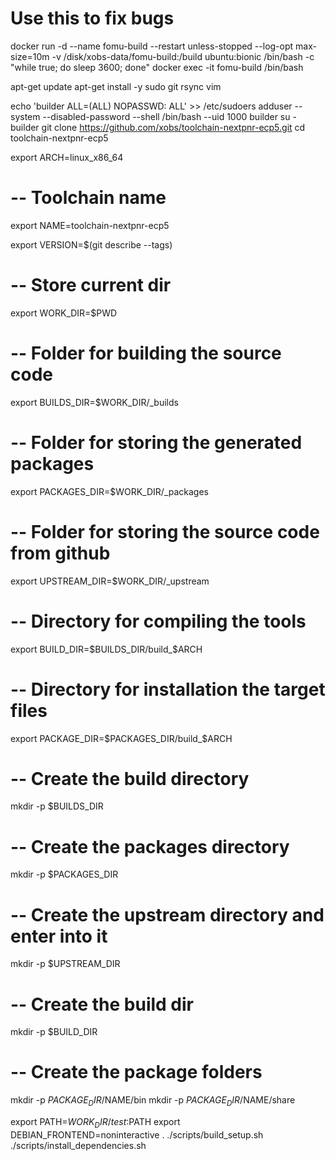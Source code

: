 # Use this to fix bugs

docker run -d --name fomu-build --restart unless-stopped --log-opt max-size=10m -v /disk/xobs-data/fomu-build:/build ubuntu:bionic /bin/bash -c "while true; do sleep 3600; done"
docker exec -it fomu-build /bin/bash

apt-get update
apt-get install -y sudo git rsync vim

echo 'builder ALL=(ALL) NOPASSWD: ALL' >> /etc/sudoers
adduser --system --disabled-password --shell /bin/bash --uid 1000 builder
su - builder
git clone https://github.com/xobs/toolchain-nextpnr-ecp5.git
cd toolchain-nextpnr-ecp5

export ARCH=linux_x86_64

# -- Toolchain name
export NAME=toolchain-nextpnr-ecp5

export VERSION=$(git describe --tags)

# -- Store current dir
export WORK_DIR=$PWD
# -- Folder for building the source code
export BUILDS_DIR=$WORK_DIR/_builds
# -- Folder for storing the generated packages
export PACKAGES_DIR=$WORK_DIR/_packages
# --  Folder for storing the source code from github
export UPSTREAM_DIR=$WORK_DIR/_upstream
# -- Directory for compiling the tools
export BUILD_DIR=$BUILDS_DIR/build_$ARCH
# -- Directory for installation the target files
export PACKAGE_DIR=$PACKAGES_DIR/build_$ARCH

# -- Create the build directory
mkdir -p $BUILDS_DIR
# -- Create the packages directory
mkdir -p $PACKAGES_DIR
# -- Create the upstream directory and enter into it
mkdir -p $UPSTREAM_DIR
# -- Create the build dir
mkdir -p $BUILD_DIR
# -- Create the package folders
mkdir -p $PACKAGE_DIR/$NAME/bin
mkdir -p $PACKAGE_DIR/$NAME/share

export PATH=$WORK_DIR/test:$PATH
export DEBIAN_FRONTEND=noninteractive
. ./scripts/build_setup.sh
./scripts/install_dependencies.sh